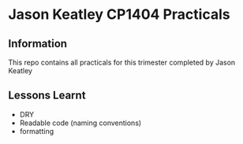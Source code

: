 # Jason Keatley CP1404 Practicals

## Information

This repo contains all practicals for this trimester completed by Jason Keatley

## Lessons Learnt

- DRY
- Readable code (naming conventions)
- formatting
